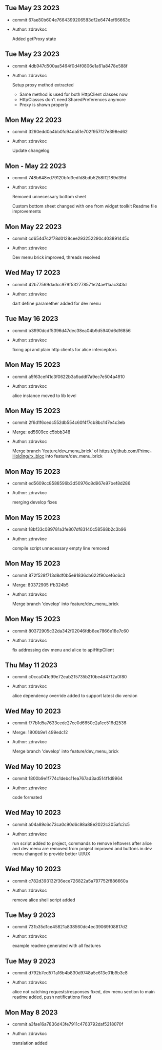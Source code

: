 ## Tue May 23 2023
- commit 67ae80b604e7664399206583df2e6474ef66663c
- Author: zdravkoc

    Added getProxy state

## Tue May 23 2023
- commit 4db947d500aa5464f0d4f0806e1a61a8478e588f
- Author: zdravkoc

    Setup proxy method extracted
    
    - Same method is used for both HttpClient classes now
    - HttpClasses don't need SharedPreferences anymore
    - Proxy is shown properly


## Mon May 22 2023

- commit 3290edd0a4bb0fc94da51e702f957f27e398ed62 
- Author: zdravkoc

    Update changelog


## Mon - May 22 2023

- commit 748b648ed79120bfd3edfd8bdb5258ff2189d39d
- Author: zdravkoc


    Removed unnecessary bottom sheet
    
    Custom bottom sheet changed with one from widget toolkit
    Readme file improvements

## Mon May 22 2023

- commit cd654d7c2f78d0128cee293252290c403891445c
- Author: zdravkoc


    Dev menu brick improved, threads resolved

## Wed May 17 2023

- commit 42b77569dadcc979f532778571e24ae11aac343d
- Author: zdravkoc


    dart define paramether added for dev menu

## Tue May 16 2023

- commit b3990dcdf5396d47dec38ea04b9d5940d6df6856
- Author: zdravkoc

  fixing api and plain http clients for alice interceptors

## Mon May 15 2023

- commit a5f63cef41c3f0622b3a9addf7a9ec7e504a4910
- Author: zdravkoc


    alice instance moved to lib level


## Mon May 15 2023

- commit 2f6d1f6cedc552db554c60f4f7cb8bc147e4c3eb
- Merge: ed5609cc c5bbb348
- Author: zdravkoc


    Merge branch 'feature/dev_menu_brick' of https://github.com/Prime-Holding/rx_bloc into feature/dev_menu_brick

## Mon May 15 2023

- commit ed5609cc8588596b3d50976c8d967e97bef8d286
- Author: zdravkoc


    merging develop fixes

## Mon May 15 2023

- commit 18bf33c089781a3fe807df83140c58568b2c3b96
- Author: zdravkoc


    compile script unnecessary empty line removed

## Mon May 15 2023

- commit 872f528f713d8df0b5e91836cb622f90cef6c6c3
- Merge: 80372905 ffb324b5
- Author: zdravkoc


    Merge branch 'develop' into feature/dev_menu_brick

## Mon May 15 2023

- commit 80372905c32da342f02046fdb6ee7866e18e7c60
- Author: zdravkoc


    fix addressing dev menu and alice to apiHttpClient


## Thu May 11 2023
- commit c0cca041c99e72eab215735b210be4d4712a0f80
- Author: zdravkoc


    alice dependency override added to support latest dio version

## Wed May 10 2023

- commit f77b1d5a7633cedc27cc0d6650c2a1cc516d2536
- Merge: 1800b9e1 499edc12
- Author: zdravkoc


    Merge branch 'develop' into feature/dev_menu_brick

## Wed May 10 2023

- commit 1800b9e1f774c1debc11ea767ad3ad514f1d9964
- Author: zdravkoc


    code formated

## Wed May 10 2023

- commit a04a89c6c73ca0c90d6c98a88e2022c305afc2c5
- Author: zdravkoc


    run script added to project, commands to remove leftovers after alice and dev menu are removed from project improved and buttons in dev menu changed to provide better UI/UX

## Wed May 10 2023

- commit c782d393132f36ece726822a5a797752f886660a
- Author: zdravkoc


    remove alice shell script added

## Tue May 9 2023

- commit 731b35d1ce45821a838560dc4ec39069f08817d2
- Author: zdravkoc


    example readme generated with all features

## Tue May 9 2023

- commit d792b7ed571a16b4b830d9748a5c613e01b9b3c8
- Author: zdravkoc

  alice not catching requests/responses fixed, dev menu section to main readme added, push notifications fixed

## Mon May 8 2023

- commit a3fae16a7836d43fe7911c4763792daf5218070f
- Author: zdravkoc


    translation added

